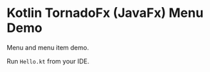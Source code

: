 Kotlin TornadoFx (JavaFx) Menu Demo
===================================

Menu and menu item demo.

Run `Hello.kt` from your IDE.